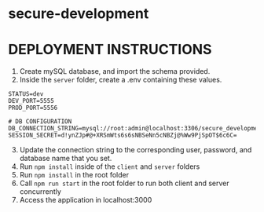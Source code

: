 # secure-development
 
# DEPLOYMENT INSTRUCTIONS
1. Create mySQL database, and import the schema provided.
2. Inside the `server` folder, create a .env containing these values.
```
STATUS=dev
DEV_PORT=5555
PROD_PORT=5556

# DB CONFIGURATION
DB_CONNECTION_STRING=mysql://root:admin@localhost:3306/secure_development_schema
SESSION_SECRET=d!ynZJp#@+XRSmWts6s6sNBSeNn5cNBZj@%Ww9PjSpOT$6c6C=
```
3. Update the connection string to the corresponding user, password, and database name that you set.
4. Run `npm install` inside of the `client` and `server` folders
5. Run `npm install` in the root folder
6. Call `npm run start` in the root folder to run both client and server concurrently
7. Access the application in localhost:3000
